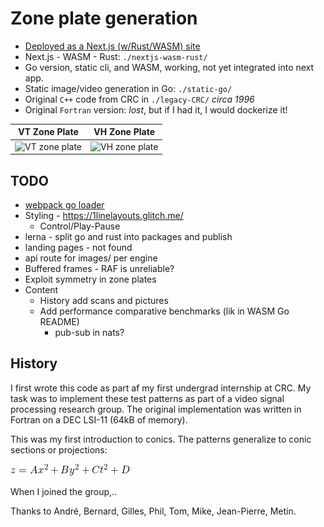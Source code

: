# Zone plate generation

- [Deployed as a Next.js (w/Rust/WASM) site](https://zone.v.imetrical.com/)
- Next.js - WASM - Rust: `./nextjs-wasm-rust/`
- Go version, static cli, and WASM, working, not yet integrated into next app.
- Static image/video generation in Go: `./static-go/`
- Original `C++` code from CRC in `./legacy-CRC/` *circa 1996*
- Original `Fortran` version: *lost*, but if I had it, I would dockerize it!

| VT Zone Plate | VH Zone Plate |
|:-:|:-:|
| <img src="./vt-zone.gif" alt="VT zone plate" width="200" height="200">|<img src="./vh-zone.gif" alt="VH zone plate" width="200" height="200">|

## TODO

- [webpack go loader](https://www.aaron-powell.com/posts/2019-02-12-golang-wasm-6-typescript-react/)
- Styling - <https://1linelayouts.glitch.me/>
  - Control/Play-Pause
- lerna - split go and rust into packages and publish
- landing pages - not found
- api route for images/ per engine
- Buffered frames - RAF is unreliable?
- Exploit symmetry in zone plates
- Content
  - History add scans and pictures
  - Add performance comparative benchmarks (lik in WASM Go README)
    - pub-sub in nats?

## History

I first wrote this code as part af my first undergrad internship at CRC.
My task was to implement these test patterns as part of a video signal processing research group. The original implementation was written in Fortran on a DEC LSI-11 (64kB of memory).

This was my first introduction to conics. The patterns generalize to conic sections or projections:

![Conic Sections](conic-eqn.gif)

When I joined the group,..

Thanks to André, Bernard, Gilles, Phil, Tom, Mike, Jean-Pierre, Metin.
